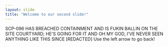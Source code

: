 ```yaml
---
layout: slide
title: "Welcome to our second slide!"
---
```

SCP-096 HAS BREACHED CONTAINMENT AND IS FUKIN BALLIN ON THE SITE COURTYARD; HE'S GOING FOR IT AND OH MY GOD, I'VE NEVER SEEN ANYTHING LIKE THIS SINCE [REDACTED]
Use the left arrow to go back!
